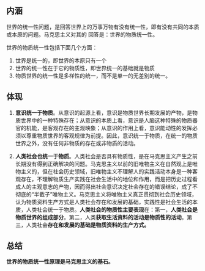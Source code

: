## 内涵
世界的统一性问题，是回答世界上的万事万物有没有统一性，即有没有共同的本质或本原的问题。马克思主义对其的
回答是：世界的物质统一性。

世界的物质统一性包括下面几个方面：
1. 世界是统一的，即世界的本原只有一个
2. 世界的统一性在于它的物质性，即世界统一的基础就是物质
3. 物质世界的统一性是多样性的统一，而不是单一的无差别的统一。

## 体现
1. **意识统一于物质**。从意识的起源上看，意识是物质世界长期发展的产物，是物质世界中的一种特殊存在；从意识的本质上看，意识是人脑这种特殊的物质器官的机能，是客观存在的主观映象；从意识的作用上看，意识能动性的发挥必须以尊重物质世界的客观规律为前提。因此，意识统一于物质，在统一的物质世界之外，没有任何非物质的存在或非物质的活动。

2. **人类社会也统一于物质**。人类社会是否具有物质性，是在马克思主义产生之前长期没有得到正确解决的问题。马克思主义以前的旧唯物主义在自然观上是唯物主义的，但在社会历史领域，旧唯物主义不理解人的实践活动本身是一种客观存在，不理解物质生产实践在社会生活中的地位和作用，而是把历史过程看成人的主观意志的产物，因而得出社会意识决定社会存在的错误结论，成了不彻底的“半截子”唯物主义。马克思主义将唯物主义真正贯彻到社会历史领域，认为物质资料生产方式是人类社会存在和发展的基础，实践性是社会生活的本质，人类社会统一于物质。**人类社会的物质性主要表现**在：第一，**人类社会是物质世界的组成部分**。第二，人类**获取生活资料的活动是物质性的活动**。第三，人类社会**存在和发展的基础是物质资料的生产方式。**


## 总结
**世界的物质统一性原理是马克思主义的基石。**
